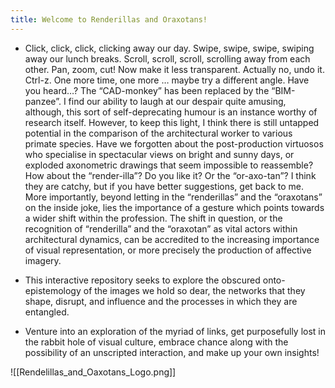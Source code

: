 ```yaml
---
title: Welcome to Renderillas and Oraxotans!
---
```

  - Click, click, click, clicking away our day. Swipe, swipe, swipe, swiping away our lunch breaks. Scroll, scroll, scroll, scrolling away from each other. Pan, zoom, cut! Now make it less transparent. Actually no, undo it. Ctrl-z. One more time, one more … maybe try a different angle. Have you heard…? The “CAD-monkey” has been replaced by the “BIM-panzee”. I find our ability to laugh at our despair quite amusing, although, this sort of self-deprecating humour is an instance worthy of research itself. However, to keep this light, I think there is still untapped potential in the comparison of the architectural worker to various primate species. Have we forgotten about the post-production virtuosos who specialise in spectacular views on bright and sunny days, or exploded axonometric drawings that seem impossible to reassemble? How about the “render-illa”? Do you like it? Or the “or-axo-tan”? I think they are catchy, but if you have better suggestions, get back to me. More importantly, beyond letting in the “renderillas” and the “oraxotans” on the inside joke, lies the importance of a gesture which points towards a wider shift within the profession. The shift in question, or the recognition of “renderilla” and the “oraxotan” as vital actors within architectural dynamics, can be accredited to the increasing importance of visual representation, or more precisely the production of affective imagery.
  
  - This interactive repository seeks to explore the obscured onto-epistemology of the images we hold so dear, the networks that they shape, disrupt, and influence and the processes in which they are entangled. 
  
  - Venture into an exploration of the myriad of links, get purposefully lost in the rabbit hole of visual culture, embrace chance along with the possibility of an unscripted interaction, and make up your own insights!

![[Rendelillas_and_Oaxotans_Logo.png]]

